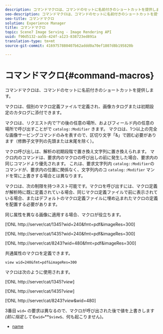 ```yaml
---
description: コマンドマクロは、コマンドのセットに名前付きのショートカットを提供します。
seo-description: コマンドマクロは、コマンドのセットに名前付きのショートカットを提供します。
seo-title: コマンドマクロ
solution: Experience Manager
title: コマンドマクロ
topic: Scene7 Image Serving - Image Rendering API
uuid: f90d5132-aa5b-424f-a123-838723ed891a
translation-type: tm+mt
source-git-commit: 4169757880407b62addd0a70ef1807d8b195820b

---
```



# コマンドマクロ{#command-macros}

コマンドマクロは、コマンドのセットに名前付きのショートカットを提供します。

マクロは、個別のマクロ定義ファイルで定義され、画像カタログまたは初期設定のカタログに添付できます。

マクロは、リクエスト内で&#39;?&#39;の後の任意の場所、およびフィールド内の任意の場所で呼び出すことがで `catalog::Modifier` きます。 マクロは、1つ以上の完全な画像サービングコマンドのみを表すので、区切り文字「&amp;」で囲む必要があります（修飾子文字列の先頭または末尾を除く）。

マクロ呼び出しは、解析の初期段階で置き換え文字列に置き換えられます。 マクロ内のコマンドは、要求内のマクロの呼び出しの前に発生した場合、要求内の同じコマンドより優先されます。 これは、要求文字列内 `catalog::Modifier`のコマンドが、要求内の位置に関係なく、文字列内のコ `catalog::Modifier` マンドを常に上書きする場合とは異なります。

マクロは、次の制限を持つネスト可能です。マクロを呼び出すには、マクロ定義が解析時に既に定義されている場合、同じマクロ定義ファイルで前に表示されている場合、またはデフォルトのマクロ定義ファイルに埋め込まれたマクロの定義を配置する必要があります。

同じ属性を異なる画像に適用する場合、マクロが役立ちます。

[!DNL http://server/cat/1345?wid=240&fmt=pdf&imageRes=300]

[!DNL http://server/cat/1435?wid=240&fmt=pdf&imageRes=300]

[!DNL http://server/cat/8243?wid=480&fmt=pdf&imageRes=300]

共通属性のマクロを定義できます。

`view wid=240&fmt=pdf&imageRes=300`

マクロは次のように使用されます。

[!DNL http://server/cat/1345?$view$]

[!DNL http://server/cat/1435?$view$]

[!DNL http://server/cat/8243?$view$&wid=480]

3番目 `wid=` の要求は異なるので、マクロが呼び出された後で値を上書きします *(前に指定しても*`wid=`**`$view$`、何も起こりません)。

+ [name](r-name.md)
